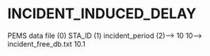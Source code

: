 # INCIDENT_INDUCED_DELAY
PEMS data file (0)
STA_ID (1)
incident_period (2)--> 10
10--> incident_free_db.txt 10.1
